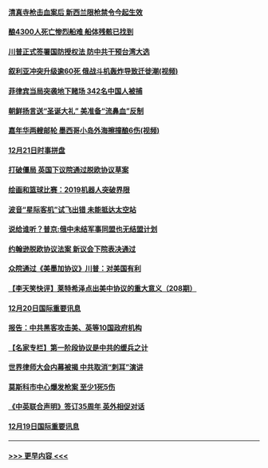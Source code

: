 #### [清真寺枪击血案后 新西兰限枪禁令今起生效](../pages/prog202/a102734655.md?t=12220401) 
#### [酿4300人死亡惨烈船难 船体残骸已找到](../pages/prog202/a102734585.md?t=12220401) 
#### [川普正式签署国防授权法 防中共干预台湾大选](../pages/prog202/a102734587.md?t=12220401) 
#### [叙利亚冲突升级逾60死 俄战斗机轰炸导致迁徙潮(视频)](../pages/prog202/a102734403.md?t=12220401) 
#### [菲律宾当局突袭地下赌场 342名中国人被捕](../pages/prog202/a102734392.md?t=12220401) 
#### [朝鲜扬言送“圣诞大礼” 美准备“流鼻血”反制](../pages/prog202/a102734387.md?t=12220401) 
#### [嘉年华两艘邮轮 墨西哥小岛外海擦撞酿6伤(视频)](../pages/prog202/a102734357.md?t=12220401) 
#### [12月21日时事拼盘](../pages/prog202/a102734213.md?t=12220401) 
#### [打破僵局 英国下议院通过脱欧协议草案](../pages/prog202/a102734197.md?t=12220401) 
#### [绘画和篮球比赛：2019机器人突破界限](../pages/prog202/a102734175.md?t=12220401) 
#### [波音“星际客机”试飞出错 未能抵达太空站](../pages/prog202/a102734149.md?t=12220401) 
#### [说给谁听？普京:俄中未结军事同盟也无结盟计划](../pages/prog202/a102734128.md?t=12220401) 
#### [约翰逊脱欧协议法案 新议会下院表决通过](../pages/prog202/a102734008.md?t=12220401) 
#### [众院通过《美墨加协议》川普：对美国有利](../pages/prog202/a102733996.md?t=12220401) 
#### [【李天笑快评】莱特希泽点出美中协议的重大意义（208期）](../pages/prog202/a102733955.md?t=12220401) 
#### [12月20日国际重要讯息](../pages/prog202/a102733811.md?t=12220401) 
#### [报告：中共黑客攻击美、英等10国政府机构](../pages/prog202/a102733695.md?t=12220401) 
#### [【名家专栏】第一阶段协议是中共的缓兵之计](../pages/prog202/a102733104.md?t=12220401) 
#### [世界律师大会内幕被揭 中共取消“刺耳”演讲](../pages/prog202/a102733621.md?t=12220401) 
#### [莫斯科市中心爆发枪案 至少1死5伤](../pages/prog202/a102733367.md?t=12220401) 
#### [《中英联合声明》签订35周年 英外相促对话](../pages/prog202/a102733192.md?t=12220401) 
#### [12月19日国际重要讯息](../pages/prog202/a102732934.md?t=12220401) 

----
#### [ >>> 更早内容 <<< ](../indexes/prog202-earlier.md)
